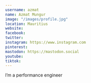 ```yaml
---
username: azmat
name: Azmat Mungur
image: "/images/profile.jpg"
location: Mauritius
website:
facebook:
twitter:
instagram: https://www.instagram.com
pinterest:
mastodon: https://mastodon.social
youtube:
tiktok:
---
```


I’m a performance engineer
